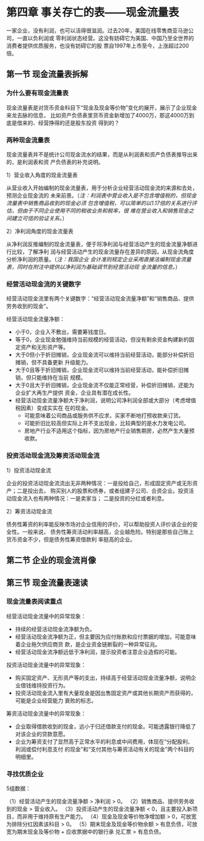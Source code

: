 # 第四章 事关存亡的表——现金流量表

一家企业，没有利润，也可以活得很滋润。过去20年，美国在线零售商亚马逊公司，一直以负利润或
零利润状态经营。这没有妨碍它为美国、中国乃至全世界的消费者提供优质服务，也没有妨碍它的股
票自1997年上市至今，上涨超过200倍。

## 第一节 现金流量表拆解

### 为什么要有现金流量表

现金流量表是对货币资金科目下“现金及现金等价物”变化的展开，展示了企业现金来龙去脉的信息，
比如资产负债表里货币资金新增加了4000万，那这4000万到底是借来的、经营挣得的还是股东投资
得到的？

### 两种现金流量表

现金流量表并不是统计公司现金流水的结果，而是从利润表和资产负债表推导出来的，是利润表和资
产负债表的补充说明。

1）营业收入角度的现金流量表

从营业收入开始编制的现金流量表，用于分析企业经营活动现金流的来源和去处，预测企业现金流的
未来前景。（*注：利润表中营业收入是不包含增值税的，但现金流量表中销售商品收到的现金必须
包含增值税，可以简单的以1.17倍的关系进行评估，但由于不同企业使用不同的税收业务和税率，很
难在营业收入和销售现金之间建立可信的验证关系。*）

2）净利润角度的现金流量表

从净利润反推编制的现金流量表，便于将净利润与经营活动产生的现金流量净额进行比较，了解净利
润与经营活动产生的现金流量存在差异的原因，从现金流角度分析净利润的质量。（*注：我国企业
会计准则规定企业采用直接法编制现金流量表，同时在附注中提供以净利润为基础调节到经营活动现
金流量的信息。*）

### 经营活动现金流的关键数字

经营活动现金流里有两个关键数字：“经营活动现金流量净额”和“销售商品、提供劳务收到的现金”。

经营活动现金流量净额：

- 小于0，企业入不敷出，需要筹钱度日。
- 等于0，企业现金勉强维持当前规模的经营活动，但没有剩余资金构建新的固定资产和无形资产等。
- 大于0但小于折旧摊销，企业现金流可以维持当前经营活动，能部分补偿折旧摊销，但不具备更新
升级能力。
- 大于0且等于折旧摊销，企业现金流可以维持当前经营活动，能补偿折旧摊销，但只能维持在当前
规模。
- 大于0且大于折旧摊销，企业现金流不仅能正常经营，补偿折旧摊销，还能为企业扩大再生产提供
资金，企业具有潜在成长性。
- 经营活动现金流量净额大于净利润，说明公司净利润全部或大部分（考虑增值税因素）变成实实在
在的现金。
  - 可能意味着公司商品或服务供不应求，买家不断地打预收款来订货。
  - 可能折旧比较高但实际上并不支出现金，比较典型的是水力发电公司。
  - 房地产行业不适用这个指标，因为房地产行业销售期房，必然产生大量预收款。


### 投资活动现金流及筹资活动现金流

1）投资活动现金流

企业的投资活动现金流流出无非两种情况：一是投给自己，形成固定资产或无形资产；二是投出去，
购买别人的股票和债券，或者组建子公司、合资企业。投资活动现金流入也有两种情况：一是卖家当；
二是投资的分红或者利息。

2）筹资活动现金流

债务性筹资的利率能反映市场对企业信用的评价，可以帮助投资人评价该企业的安全性。一般来说，
债务性筹资活动利率越高，企业越危险。特别是那些自己账上货币资金不少，但是债务性筹资借款利
率挺高的企业。

## 第二节 企业的现金流肖像

## 第三节 现金流量表速读

### 现金流量表阅读重点

经营活动现金流量中的异常现象：

- 持续的经营活动现金流净额为负。
- 经营活动现金流净额为正，但主要因为应付账款和应付票据的增加，可能意味着企业拖欠供应商货
款，是企业资金链断裂的一种异常征兆。
- 经营活动现金流净额远低于净利润，提示投资者注意企业造假的可能。

投资活动现金流量中的异常现象：

- 购买固定资产、无形资产等的支出，持续高于经营活动现金流量净额，说明企业借钱维持投资行为。
- 投资活动现金流入里有大量现金是因出售固定资产或其他长期资产而获得的，可能是企业经营能力
衰败的标志。

筹资活动现金流量中的异常现象：

- 企业取得借款收到的现金，远小于归还借款支付的现金。可能透露银行降低了对该企业的贷款意愿。
- 企业为筹资支付了显然高于正常水平的利息或中间费用，体现在“分配股利、利润或偿付利息支付
的现金”和“支付其他与筹资活动有关的现金”两个科目的明细里。

### 寻找优质企业

5组数据：

（1）经营活动产生的现金流量净额 > 净利润 > 0。
（2）销售商品、提供劳务收到的现金 > 营业收入。
（3）投资活动产生的现金流量净额 < 0，且主要投入新项目，而非用于维持原有生产能力。
（4）现金及现金等价物净增加额 > 0，可放宽为排除分红因素该科目 > 0。
（5）期末现金及现金等价物余额 > 有息负债，可放宽为期末现金及等价物 + 应收票据中的银行承
兑汇票 > 有息负债。
